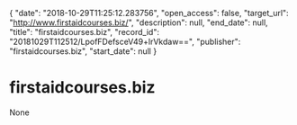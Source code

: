 {
  "date": "2018-10-29T11:25:12.283756", 
  "open_access": false, 
  "target_url": "http://www.firstaidcourses.biz/", 
  "description": null, 
  "end_date": null, 
  "title": "firstaidcourses.biz", 
  "record_id": "20181029T112512/LpofFDefsceV49+lrVkdaw==", 
  "publisher": "firstaidcourses.biz", 
  "start_date": null
}

# firstaidcourses.biz

None